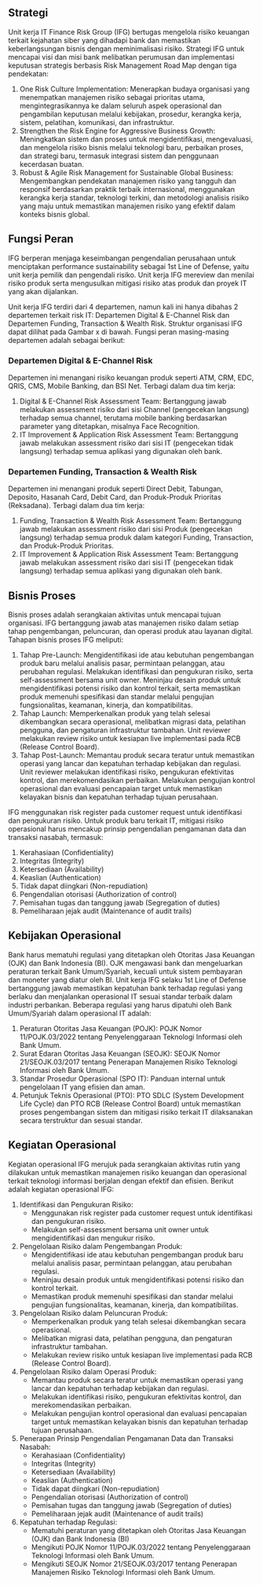 ## Strategi

Unit kerja IT Finance Risk Group (IFG) bertugas mengelola risiko keuangan terkait kejahatan siber yang dihadapi bank dan memastikan keberlangsungan bisnis dengan meminimalisasi risiko. Strategi IFG untuk mencapai visi dan misi bank melibatkan perumusan dan implementasi keputusan strategis berbasis Risk Management Road Map dengan tiga pendekatan:

1. One Risk Culture Implementation: Menerapkan budaya organisasi yang menempatkan manajemen risiko sebagai prioritas utama, mengintegrasikannya ke dalam seluruh aspek operasional dan pengambilan keputusan melalui kebijakan, prosedur, kerangka kerja, sistem, pelatihan, komunikasi, dan infrastruktur.
2. Strengthen the Risk Engine for Aggressive Business Growth: Meningkatkan sistem dan proses untuk mengidentifikasi, mengevaluasi, dan mengelola risiko bisnis melalui teknologi baru, perbaikan proses, dan strategi baru, termasuk integrasi sistem dan penggunaan kecerdasan buatan.
3. Robust & Agile Risk Management for Sustainable Global Business: Mengembangkan pendekatan manajemen risiko yang tangguh dan responsif berdasarkan praktik terbaik internasional, menggunakan kerangka kerja standar, teknologi terkini, dan metodologi analisis risiko yang maju untuk memastikan manajemen risiko yang efektif dalam konteks bisnis global.

## Fungsi Peran

IFG berperan menjaga keseimbangan pengendalian perusahaan untuk menciptakan performance sustainability sebagai 1st Line of Defense, yaitu unit kerja pemilik dan pengendali risiko. Unit kerja IFG mereview dan menilai risiko produk serta mengusulkan mitigasi risiko atas produk dan proyek IT yang akan dijalankan.

Unit kerja IFG terdiri dari 4 departemen, namun kali ini hanya dibahas 2 departemen terkait risk IT: Departemen Digital & E-Channel Risk dan Departemen Funding, Transaction & Wealth Risk. Struktur organisasi IFG dapat dilihat pada Gambar x di bawah. Fungsi peran masing-masing departemen adalah sebagai berikut:

### Departemen Digital & E-Channel Risk

Departemen ini menangani risiko keuangan produk seperti ATM, CRM, EDC, QRIS, CMS, Mobile Banking, dan BSI Net. Terbagi dalam dua tim kerja:

1. Digital & E-Channel Risk Assessment Team: Bertanggung jawab melakukan assessment risiko dari sisi Channel (pengecekan langsung) terhadap semua channel, terutama mobile banking berdasarkan parameter yang ditetapkan, misalnya Face Recognition.
2. IT Improvement & Application Risk Assessment Team: Bertanggung jawab melakukan assessment risiko dari sisi IT (pengecekan tidak langsung) terhadap semua aplikasi yang digunakan oleh bank.

### Departemen Funding, Transaction & Wealth Risk

Departemen ini menangani produk seperti Direct Debit, Tabungan, Deposito, Hasanah Card, Debit Card, dan Produk-Produk Prioritas (Reksadana). Terbagi dalam dua tim kerja:

1. Funding, Transaction & Wealth Risk Assessment Team: Bertanggung jawab melakukan assessment risiko dari sisi Produk (pengecekan langsung) terhadap semua produk dalam kategori Funding, Transaction, dan Produk-Produk Prioritas.
2. IT Improvement & Application Risk Assessment Team: Bertanggung jawab melakukan assessment risiko dari sisi IT (pengecekan tidak langsung) terhadap semua aplikasi yang digunakan oleh bank.

## Bisnis Proses

Bisnis proses adalah serangkaian aktivitas untuk mencapai tujuan organisasi. IFG bertanggung jawab atas manajemen risiko dalam setiap tahap pengembangan, peluncuran, dan operasi produk atau layanan digital. Tahapan bisnis proses IFG meliputi:

1. Tahap Pre-Launch: Mengidentifikasi ide atau kebutuhan pengembangan produk baru melalui analisis pasar, permintaan pelanggan, atau perubahan regulasi. Melakukan identifikasi dan pengukuran risiko, serta self-assessment bersama unit owner. Meninjau desain produk untuk mengidentifikasi potensi risiko dan kontrol terkait, serta memastikan produk memenuhi spesifikasi dan standar melalui pengujian fungsionalitas, keamanan, kinerja, dan kompatibilitas.
2. Tahap Launch: Memperkenalkan produk yang telah selesai dikembangkan secara operasional, melibatkan migrasi data, pelatihan pengguna, dan pengaturan infrastruktur tambahan. Unit reviewer melakukan review risiko untuk kesiapan live implementasi pada RCB (Release Control Board).
3. Tahap Post-Launch: Memantau produk secara teratur untuk memastikan operasi yang lancar dan kepatuhan terhadap kebijakan dan regulasi. Unit reviewer melakukan identifikasi risiko, pengukuran efektivitas kontrol, dan merekomendasikan perbaikan. Melakukan pengujian kontrol operasional dan evaluasi pencapaian target untuk memastikan kelayakan bisnis dan kepatuhan terhadap tujuan perusahaan.

IFG menggunakan risk register pada customer request untuk identifikasi dan pengukuran risiko. Untuk produk baru terkait IT, mitigasi risiko operasional harus mencakup prinsip pengendalian pengamanan data dan transaksi nasabah, termasuk:

1. Kerahasiaan (Confidentiality)
2. Integritas (Integrity)
3. Ketersediaan (Availability)
4. Keaslian (Authentication)
5. Tidak dapat diingkari (Non-repudiation)
6. Pengendalian otorisasi (Authorization of control)
7. Pemisahan tugas dan tanggung jawab (Segregation of duties)
8. Pemeliharaan jejak audit (Maintenance of audit trails)

## Kebijakan Operasional

Bank harus mematuhi regulasi yang ditetapkan oleh Otoritas Jasa Keuangan (OJK) dan Bank Indonesia (BI). OJK mengawasi bank dan mengeluarkan peraturan terkait Bank Umum/Syariah, kecuali untuk sistem pembayaran dan moneter yang diatur oleh BI. Unit kerja IFG selaku 1st Line of Defense bertanggung jawab memastikan kepatuhan bank terhadap regulasi yang berlaku dan menjalankan operasional IT sesuai standar terbaik dalam industri perbankan. Beberapa regulasi yang harus dipatuhi oleh Bank Umum/Syariah dalam operasional IT adalah:

1. Peraturan Otoritas Jasa Keuangan (POJK): POJK Nomor 11/POJK.03/2022 tentang Penyelenggaraan Teknologi Informasi oleh Bank Umum.
2. Surat Edaran Otoritas Jasa Keuangan (SEOJK): SEOJK Nomor 21/SEOJK.03/2017 tentang Penerapan Manajemen Risiko Teknologi Informasi oleh Bank Umum.
3. Standar Prosedur Operasional (SPO IT): Panduan internal untuk pengelolaan IT yang efisien dan aman.
4. Petunjuk Teknis Operasional (PTO): PTO SDLC (System Development Life Cycle) dan PTO RCB (Release Control Board) untuk memastikan proses pengembangan sistem dan mitigasi risiko terkait IT dilaksanakan secara terstruktur dan sesuai standar.

## Kegiatan Operasional

Kegiatan operasional IFG merujuk pada serangkaian aktivitas rutin yang dilakukan untuk memastikan manajemen risiko keuangan dan operasional terkait teknologi informasi berjalan dengan efektif dan efisien. Berikut adalah kegiatan operasional IFG:

1. Identifikasi dan Pengukuran Risiko:
   - Menggunakan risk register pada customer request untuk identifikasi dan pengukuran risiko.
   - Melakukan self-assessment bersama unit owner untuk mengidentifikasi dan mengukur risiko.
2. Pengelolaan Risiko dalam Pengembangan Produk:
   - Mengidentifikasi ide atau kebutuhan pengembangan produk baru melalui analisis pasar, permintaan pelanggan, atau perubahan regulasi.
   - Meninjau desain produk untuk mengidentifikasi potensi risiko dan kontrol terkait.
   - Memastikan produk memenuhi spesifikasi dan standar melalui pengujian fungsionalitas, keamanan, kinerja, dan kompatibilitas.
3. Pengelolaan Risiko dalam Peluncuran Produk:
   - Memperkenalkan produk yang telah selesai dikembangkan secara operasional.
   - Melibatkan migrasi data, pelatihan pengguna, dan pengaturan infrastruktur tambahan.
   - Melakukan review risiko untuk kesiapan live implementasi pada RCB (Release Control Board).
4. Pengelolaan Risiko dalam Operasi Produk:
   - Memantau produk secara teratur untuk memastikan operasi yang lancar dan kepatuhan terhadap kebijakan dan regulasi.
   - Melakukan identifikasi risiko, pengukuran efektivitas kontrol, dan merekomendasikan perbaikan.
   - Melakukan pengujian kontrol operasional dan evaluasi pencapaian target untuk memastikan kelayakan bisnis dan kepatuhan terhadap tujuan perusahaan.
5. Penerapan Prinsip Pengendalian Pengamanan Data dan Transaksi Nasabah:
   - Kerahasiaan (Confidentiality)
   - Integritas (Integrity)
   - Ketersediaan (Availability)
   - Keaslian (Authentication)
   - Tidak dapat diingkari (Non-repudiation)
   - Pengendalian otorisasi (Authorization of control)
   - Pemisahan tugas dan tanggung jawab (Segregation of duties)
   - Pemeliharaan jejak audit (Maintenance of audit trails)
6. Kepatuhan terhadap Regulasi:
   - Mematuhi peraturan yang ditetapkan oleh Otoritas Jasa Keuangan (OJK) dan Bank Indonesia (BI)
   - Mengikuti POJK Nomor 11/POJK.03/2022 tentang Penyelenggaraan Teknologi Informasi oleh Bank Umum.
   - Mengikuti SEOJK Nomor 21/SEOJK.03/2017 tentang Penerapan Manajemen Risiko Teknologi Informasi oleh Bank Umum.